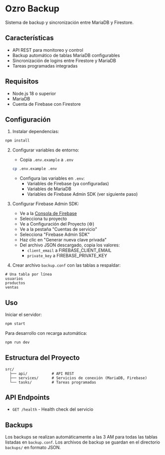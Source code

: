 # Ozro Backup

Sistema de backup y sincronización entre MariaDB y Firestore.

## Características

- API REST para monitoreo y control
- Backup automático de tablas MariaDB configurables
- Sincronización de logins entre Firestore y MariaDB
- Tareas programadas integradas

## Requisitos

- Node.js 18 o superior
- MariaDB
- Cuenta de Firebase con Firestore

## Configuración

1. Instalar dependencias:
```bash
npm install
```

2. Configurar variables de entorno:
   - Copia `.env.example` a `.env`
   ```bash
   cp .env.example .env
   ```
   - Configura las variables en `.env`:
     - Variables de Firebase (ya configuradas)
     - Variables de MariaDB
     - Variables de Firebase Admin SDK (ver siguiente paso)

3. Configurar Firebase Admin SDK:
   - Ve a la [Consola de Firebase](https://console.firebase.google.com/)
   - Selecciona tu proyecto
   - Ve a Configuración del Proyecto (⚙️)
   - Ve a la pestaña "Cuentas de servicio"
   - Selecciona "Firebase Admin SDK"
   - Haz clic en "Generar nueva clave privada"
   - Del archivo JSON descargado, copia los valores:
     - `client_email` a FIREBASE_CLIENT_EMAIL
     - `private_key` a FIREBASE_PRIVATE_KEY

4. Crear archivo `backup.conf` con las tablas a respaldar:
```
# Una tabla por línea
usuarios
productos
ventas
```

## Uso

Iniciar el servidor:
```bash
npm start
```

Para desarrollo con recarga automática:
```bash
npm run dev
```

## Estructura del Proyecto

```
src/
  ├── api/           # API REST
  ├── services/      # Servicios de conexión (MariaDB, Firebase)
  └── tasks/         # Tareas programadas
```

## API Endpoints

- `GET /health` - Health check del servicio

## Backups

Los backups se realizan automáticamente a las 3 AM para todas las tablas listadas en `backup.conf`.
Los archivos de backup se guardan en el directorio `backups/` en formato JSON. 